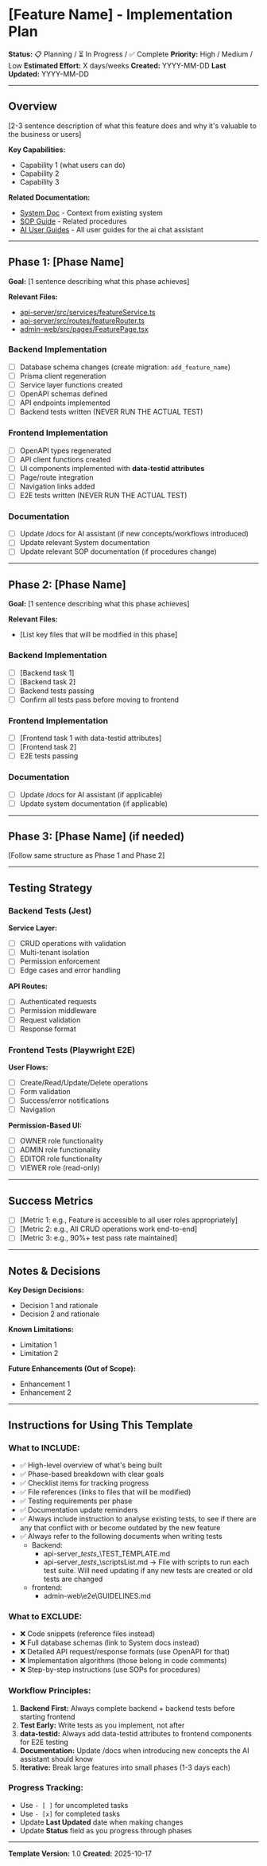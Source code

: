 # [Feature Name] - Implementation Plan

**Status:** 📋 Planning / ⏳ In Progress / ✅ Complete
**Priority:** High / Medium / Low
**Estimated Effort:** X days/weeks
**Created:** YYYY-MM-DD
**Last Updated:** YYYY-MM-DD

---

## Overview

[2-3 sentence description of what this feature does and why it's valuable to the business or users]

**Key Capabilities:**
- Capability 1 (what users can do)
- Capability 2
- Capability 3

**Related Documentation:**
- [System Doc](../System/relevant-doc.md) - Context from existing system
- [SOP Guide](../SOP/relevant-sop.md) - Related procedures
- [AI User Guides](../../docs/) - All user guides for the ai chat assistant
---

## Phase 1: [Phase Name]

**Goal:** [1 sentence describing what this phase achieves]

**Relevant Files:**
- [api-server/src/services/featureService.ts](../../api-server/src/services/featureService.ts)
- [api-server/src/routes/featureRouter.ts](../../api-server/src/routes/featureRouter.ts)
- [admin-web/src/pages/FeaturePage.tsx](../../admin-web/src/pages/FeaturePage.tsx)

### Backend Implementation

- [ ] Database schema changes (create migration: `add_feature_name`)
- [ ] Prisma client regeneration
- [ ] Service layer functions created
- [ ] OpenAPI schemas defined
- [ ] API endpoints implemented
- [ ] Backend tests written (NEVER RUN THE ACTUAL TEST)

### Frontend Implementation

- [ ] OpenAPI types regenerated
- [ ] API client functions created
- [ ] UI components implemented with **data-testid attributes**
- [ ] Page/route integration
- [ ] Navigation links added
- [ ] E2E tests written (NEVER RUN THE ACTUAL TEST)

### Documentation

- [ ] Update /docs for AI assistant (if new concepts/workflows introduced)
- [ ] Update relevant System documentation
- [ ] Update relevant SOP documentation (if procedures change)

---

## Phase 2: [Phase Name]

**Goal:** [1 sentence describing what this phase achieves]

**Relevant Files:**
- [List key files that will be modified in this phase]

### Backend Implementation

- [ ] [Backend task 1]
- [ ] [Backend task 2]
- [ ] Backend tests passing
- [ ] Confirm all tests pass before moving to frontend

### Frontend Implementation

- [ ] [Frontend task 1 with data-testid attributes]
- [ ] [Frontend task 2]
- [ ] E2E tests passing

### Documentation

- [ ] Update /docs for AI assistant (if applicable)
- [ ] Update system documentation (if applicable)

---

## Phase 3: [Phase Name] (if needed)

[Follow same structure as Phase 1 and Phase 2]

---

## Testing Strategy

### Backend Tests (Jest)

**Service Layer:**
- [ ] CRUD operations with validation
- [ ] Multi-tenant isolation
- [ ] Permission enforcement
- [ ] Edge cases and error handling

**API Routes:**
- [ ] Authenticated requests
- [ ] Permission middleware
- [ ] Request validation
- [ ] Response format

### Frontend Tests (Playwright E2E)

**User Flows:**
- [ ] Create/Read/Update/Delete operations
- [ ] Form validation
- [ ] Success/error notifications
- [ ] Navigation

**Permission-Based UI:**
- [ ] OWNER role functionality
- [ ] ADMIN role functionality
- [ ] EDITOR role functionality
- [ ] VIEWER role (read-only)

---

## Success Metrics

- [ ] [Metric 1: e.g., Feature is accessible to all user roles appropriately]
- [ ] [Metric 2: e.g., All CRUD operations work end-to-end]
- [ ] [Metric 3: e.g., 90%+ test pass rate maintained]

---

## Notes & Decisions

**Key Design Decisions:**
- Decision 1 and rationale
- Decision 2 and rationale

**Known Limitations:**
- Limitation 1
- Limitation 2

**Future Enhancements (Out of Scope):**
- Enhancement 1
- Enhancement 2

---

## Instructions for Using This Template

### What to INCLUDE:
- ✅ High-level overview of what's being built
- ✅ Phase-based breakdown with clear goals
- ✅ Checklist items for tracking progress
- ✅ File references (links to files that will be modified)
- ✅ Testing requirements per phase
- ✅ Documentation update reminders
- ✅ Always include instruction to analyse existing tests, to see if there are any that conflict with or become outdated by the new feature
- ✅ Always refer to the following documents when writing tests 
    - Backend:
        - api-server\__tests__\TEST_TEMPLATE.md
        - api-server\__tests__\scriptsList.md -> File with scripts to run each test suite. Will need updating if any new tests are created or old tests are changed 
    - frontend: 
        - admin-web\e2e\GUIDELINES.md

### What to EXCLUDE:
- ❌ Code snippets (reference files instead)
- ❌ Full database schemas (link to System docs instead)
- ❌ Detailed API request/response formats (use OpenAPI for that)
- ❌ Implementation algorithms (those belong in code comments)
- ❌ Step-by-step instructions (use SOPs for procedures)

### Workflow Principles:
1. **Backend First:** Always complete backend + backend tests before starting frontend
2. **Test Early:** Write tests as you implement, not after
3. **data-testid:** Always add data-testid attributes to frontend components for E2E testing
4. **Documentation:** Update /docs when introducing new concepts the AI assistant should know
5. **Iterative:** Break large features into small phases (1-3 days each)

### Progress Tracking:
- Use `- [ ]` for uncompleted tasks
- Use `- [x]` for completed tasks
- Update **Last Updated** date when making changes
- Update **Status** field as you progress through phases

---

**Template Version:** 1.0
**Created:** 2025-10-17

